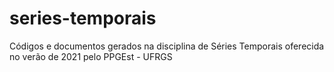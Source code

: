 # series-temporais
Códigos e documentos gerados na disciplina de Séries Temporais oferecida no verão de 2021 pelo PPGEst - UFRGS
